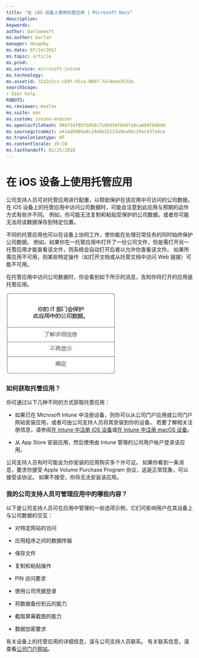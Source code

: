 ```yaml
---
title: "在 iOS 设备上使用托管应用 | Microsoft Docs"
description: 
keywords: 
author: barlanmsft
ms.author: barlan
manager: dougeby
ms.date: 07/14/2017
ms.topic: article
ms.prod: 
ms.service: microsoft-intune
ms.technology: 
ms.assetid: 3232c5c1-cb9f-45ca-806f-7e74eeb3533e
searchScope:
- User help
ROBOTS: 
ms.reviewer: maxles
ms.suite: ems
ms.custom: intune-enduser
ms.openlocfilehash: 988754f8bf5058c7c68950f048fa0cadb9f8d840
ms.sourcegitcommit: a41ad9988a8c14e6b15123a9ea9bc29ac437a4ce
ms.translationtype: HT
ms.contentlocale: zh-CN
ms.lasthandoff: 01/25/2018
---
```

# <a name="use-managed-apps-on-your-ios-device"></a>在 iOS 设备上使用托管应用

公司支持人员可对托管应用进行配置，以帮助保护在该应用中可访问的公司数据。 在 iOS 设备上的托管应用中访问公司数据时，可能会注意到此应用与预期的运作方式有些许不同。 例如，你可能无法复制和粘贴受保护的公司数据，或者你可能无法将该数据保存到特定位置。

不同的托管应用也可以在设备上协同工作，使你能在处理日常任务的同时始终保护公司数据。 例如，如果你在一托管应用中打开了一份公司文件，但是需打开另一托管应用才能查看该文件，则系统会自动打开后者以允许你查看该文件。 如果所需应用不可用，则某些特定操作（如打开文档或从托管文档中访问 Web 链接）可能不可用。

在托管应用中访问公司数据时，你会看到如下所示的消息，告知你将打开的应用是托管应用。

![managed-apps-message-ios](./media/managed-apps-message.png)

### <a name="how-do-i-get-managed-apps"></a>如何获取托管应用？
你可通过以下几种不同的方式获取托管应用：

-   如果已在 Microsoft Intune 中注册设备，则你可以从公司门户应用或公司门户网站安装应用，或者可由公司支持人员将其安装到你的设备。 若要了解相关注册信息，请参阅[在 Intune 中注册 iOS 设备](enroll-your-device-in-intune-ios.md)或[在 Intune 中注册 macOS 设备](enroll-your-device-in-intune-macos.md)。

-   从 App Store 安装应用，然后使用由 Intune 管理的公司用户帐户登录该应用。

公司支持人员有时可能会为你安装的应用购买多个许可证。 如果你看到一条消息，要求你接受 Apple Volume Purchase Program 协议，这是正常现象，可以接受该协议。 如果不接受，你将无法安装该应用。

### <a name="what-can-my-company-support-manage-in-an-app"></a>我的公司支持人员可管理应用中的哪些内容？
以下是公司支持人员可在应用中管理的一些选项示例，它们可影响用户在其设备上与公司数据的交互：

-   对特定网站的访问

-   应用程序之间的数据传输

-   保存文件

-   复制和粘贴操作

-   PIN 访问要求

-   使用公司凭据登录

-   将数据备份到云的能力

-   截取屏幕截图的能力

-   数据加密要求

有关设备上的托管应用的详细信息，请与公司支持人员联系。 有关联系信息，请查看[公司门户网站](https://portal.manage.microsoft.com#HelpDeskDialog)。
